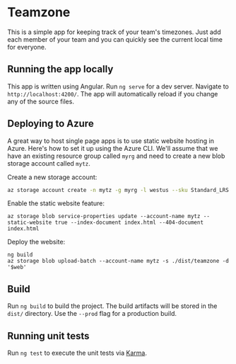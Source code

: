# Teamzone

This is a simple app for keeping track of your team's timezones. Just add each member of your team and you can quickly see the current local time for everyone.

## Running the app locally

This app is written using Angular. Run `ng serve` for a dev server. Navigate to `http://localhost:4200/`. The app will automatically reload if you change any of the source files.

## Deploying to Azure

A great way to host single page apps is to use static website hosting in Azure. Here's how to set it up using the Azure CLI. We'll assume that we have an existing resource group called `myrg` and need to create a new blob storage account called `mytz`.

Create a new storage account:

``` bash
az storage account create -n mytz -g myrg -l westus --sku Standard_LRS
```

Enable the static website feature:

```
az storage blob service-properties update --account-name mytz --static-website true --index-document index.html --404-document index.html 
```

Deploy the website:

```
ng build
az storage blob upload-batch --account-name mytz -s ./dist/teamzone -d '$web'
```

## Build

Run `ng build` to build the project. The build artifacts will be stored in the `dist/` directory. Use the `--prod` flag for a production build.

## Running unit tests

Run `ng test` to execute the unit tests via [Karma](https://karma-runner.github.io).
